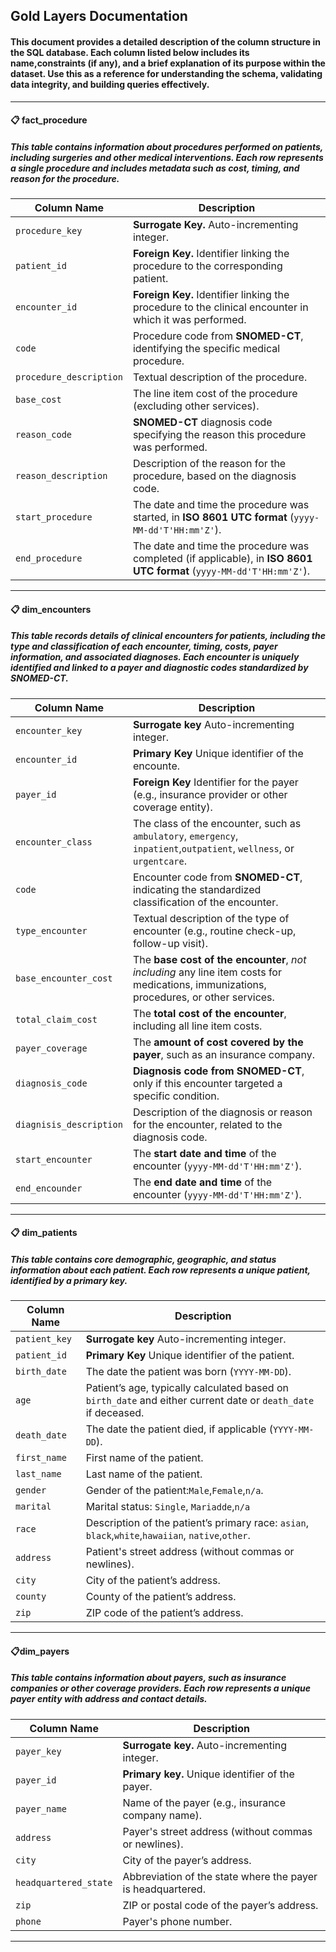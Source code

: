 ## Gold Layers Documentation

#### This document provides a detailed description of the column structure in the SQL database. Each column listed below includes its name,constraints (if any), and a brief explanation of its purpose within the dataset.  Use this as a reference for understanding the schema, validating data integrity, and building queries effectively.
---

#### 📋 fact_procedure
##### This table contains information about procedures performed on patients, including surgeries and other medical interventions. Each row represents a single procedure and includes metadata such as cost, timing, and reason for the procedure.

| Column Name             | Description                                                                                                          |
| ----------------------- | -------------------------------------------------------------------------------------------------------------------- |
| `procedure_key`         | **Surrogate Key.** Auto-incrementing integer.                                                                        |
| `patient_id`            | **Foreign Key.** Identifier linking the procedure to the corresponding patient.                                      |
| `encounter_id`          | **Foreign Key.** Identifier linking the procedure to the clinical encounter in which it was performed.               |
| `code`                  | Procedure code from **SNOMED-CT**, identifying the specific medical procedure.                                       |
| `procedure_description` | Textual description of the procedure.                                                                                |
| `base_cost`             | The line item cost of the procedure (excluding other services).                                                      |
| `reason_code`           | **SNOMED-CT** diagnosis code specifying the reason this procedure was performed.                                     |
| `reason_description`    | Description of the reason for the procedure, based on the diagnosis code.                                            |
| `start_procedure`       | The date and time the procedure was started, in **ISO 8601 UTC format** (`yyyy-MM-dd'T'HH:mm'Z'`).                   |
| `end_procedure`         | The date and time the procedure was completed (if applicable), in **ISO 8601 UTC format** (`yyyy-MM-dd'T'HH:mm'Z'`). |
---

#### 📋 dim_encounters
##### This table records details of clinical encounters for patients, including the type and classification of each encounter, timing, costs, payer information, and associated diagnoses. Each encounter is uniquely identified and linked to a payer and diagnostic codes standardized by SNOMED-CT.

| **Column Name**         | **Description**                                                                                                                        |
| ----------------------- | -------------------------------------------------------------------------------------------------------------------------------------- |
| `encounter_key`         | **Surrogate key**  Auto-incrementing integer.                                                                                           |
| `encounter_id`          | **Primary Key** Unique identifier of the encounte.                                                                                      |
| `payer_id`              | **Foreign Key** Identifier for the payer (e.g., insurance provider or other coverage entity).                                          |
| `encounter_class`       | The class of the encounter, such as `ambulatory`, `emergency`, `inpatient`,`outpatient`, `wellness`, or `urgentcare`.                  |
| `code`                  | Encounter code from **SNOMED-CT**, indicating the standardized classification of the encounter.                                        |
| `type_encounter`        | Textual description of the type of encounter (e.g., routine check-up, follow-up visit).                                                |
| `base_encounter_cost`   | The **base cost of the encounter**, *not including* any line item costs for medications, immunizations, procedures, or other services. |
| `total_claim_cost`      | The **total cost of the encounter**, including all line item costs.                                                                    |
| `payer_coverage`        | The **amount of cost covered by the payer**, such as an insurance company.                                                             |
| `diagnosis_code`        | **Diagnosis code from SNOMED-CT**, only if this encounter targeted a specific condition.                                               |
| `diagnisis_description` | Description of the diagnosis or reason for the encounter, related to the diagnosis code.                                               |
| `start_encounter`       | The **start date and time** of the encounter (`yyyy-MM-dd'T'HH:mm'Z'`).                                                                |
| `end_encounder`         | The **end date and time** of the encounter (`yyyy-MM-dd'T'HH:mm'Z'`).                                                                  |
---

#### 📋 dim_patients
##### This table contains core demographic, geographic, and status information about each patient. Each row represents a unique patient, identified by a primary key. 
| Column Name   | Description                                                                                                    |
| ------------- | -------------------------------------------------------------------------------------------------------------- |
| `patient_key` | **Surrogate key** Auto-incrementing integer.                                                                   |
| `patient_id`  | **Primary Key** Unique identifier of the patient.                                                              |
| `birth_date`  | The date the patient was born (`YYYY-MM-DD`).                                                                  |
| `age`         | Patient’s age, typically calculated based on `birth_date` and either current date or `death_date` if deceased. |
| `death_date`  | The date the patient died, if applicable (`YYYY-MM-DD`).                                                       |
| `first_name`  | First name of the patient.                                                                                     |
| `last_name`   | Last name of the patient.                                                                                      |
| `gender`      | Gender of the patient:`Male`,`Female`,`n/a`.                                                                   |
| `marital`     | Marital status: `Single`, `Mariadde`,`n/a`                                                                     |
| `race`        | Description of the patient’s primary race: `asian`, `black`,`white`,`hawaiian`, `native`,`other`.              |
| `address`     | Patient's street address (without commas or newlines).                                                         |
| `city`        | City of the patient’s address.                                                                                 |
| `county`      | County of the patient’s address.                                                                               |
| `zip`         | ZIP code of the patient’s address.                                                                             |
---

#### 📋dim_payers
##### This table contains information about payers, such as insurance companies or other coverage providers. Each row represents a unique payer entity with address and contact details.

| Column Name           | Description                                                 |
| --------------------- | ----------------------------------------------------------- |
| `payer_key`           | **Surrogate key.** Auto-incrementing integer.               |
| `payer_id`            | **Primary key.** Unique identifier of the payer.            |
| `payer_name`          | Name of the payer (e.g., insurance company name).           |
| `address`             | Payer's street address (without commas or newlines).        |
| `city`                | City of the payer’s address.                                |
| `headquartered_state` | Abbreviation of the state where the payer is headquartered. |
| `zip`                 | ZIP or postal code of the payer’s address.                  |
| `phone`               | Payer's phone number.                                       |

---
